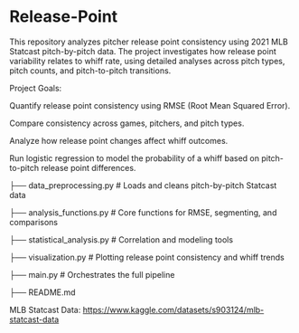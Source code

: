 # Release-Point
This repository analyzes pitcher release point consistency using 2021 MLB Statcast pitch-by-pitch data. The project investigates how release point variability relates to whiff rate, using detailed analyses across pitch types, pitch counts, and pitch-to-pitch transitions.

Project Goals: 

Quantify release point consistency using RMSE (Root Mean Squared Error).

Compare consistency across games, pitchers, and pitch types.

Analyze how release point changes affect whiff outcomes.

Run logistic regression to model the probability of a whiff based on pitch-to-pitch release point differences.

├── data_preprocessing.py         # Loads and cleans pitch-by-pitch Statcast data

├── analysis_functions.py         # Core functions for RMSE, segmenting, and comparisons

├── statistical_analysis.py       # Correlation and modeling tools

├── visualization.py              # Plotting release point consistency and whiff trends

├── main.py                       # Orchestrates the full pipeline

├── README.md

MLB Statcast Data: https://www.kaggle.com/datasets/s903124/mlb-statcast-data
